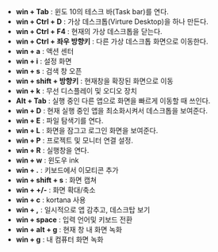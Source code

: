 - **win + Tab** : 윈도 10의 테스크 바(Task bar)를 연다.
- **win + Ctrl + D** : 가상 데스크톱(Virture Desktop)을 하나 만든다.
- **win + Ctrl + F4** : 현재의 가상 데스크톱을 닫는다.
- **win + Ctrl + 좌우 방향키** :  다른 가상 데스크톱 화면으로 이동한다.
- **win + a** : 액션 센터
- **win + i** : 설정 화면 
- **win + s** : 검색 창 오픈
- **win + shift + 방향키** : 현재창을 확장된 화면으로 이동
- **win + k** : 무선 디스플레이 및 오디오 장치
- **Alt + Tab** : 실행 중인 다른 앱으로 화면을 빠르게 이동할 때 쓰인다.
- **win + D** : 현재 실행 중인 앱을 최소화시켜서 데스크톱을 보여준다.
- **win + E** : 파일 탐색기를 연다.
- **win + L** : 화면을 잠그고 로그인 화면을 보여준다.
- **win + P** : 프로젝트 및 모니터 연결 설정.
- **win + R** : 실행창을 연다.
- **win + w** : 윈도우 ink
- **win + .** : 키보드에서 이모티콘 추가
- **win + shift + s** : 화면 캡쳐
- **win + +/-** : 화면 확대/축소
- **win + c** : kortana 사용
- **win + ,** : 일시적으로 앱 감추고, 데스크탑 보기
- **win + space** : 입력 언어및 키보드 전환
- **win + alt + g** : 현재 창 내 화면 녹화
- **win + g** : 내 컴퓨터 화면 녹화
